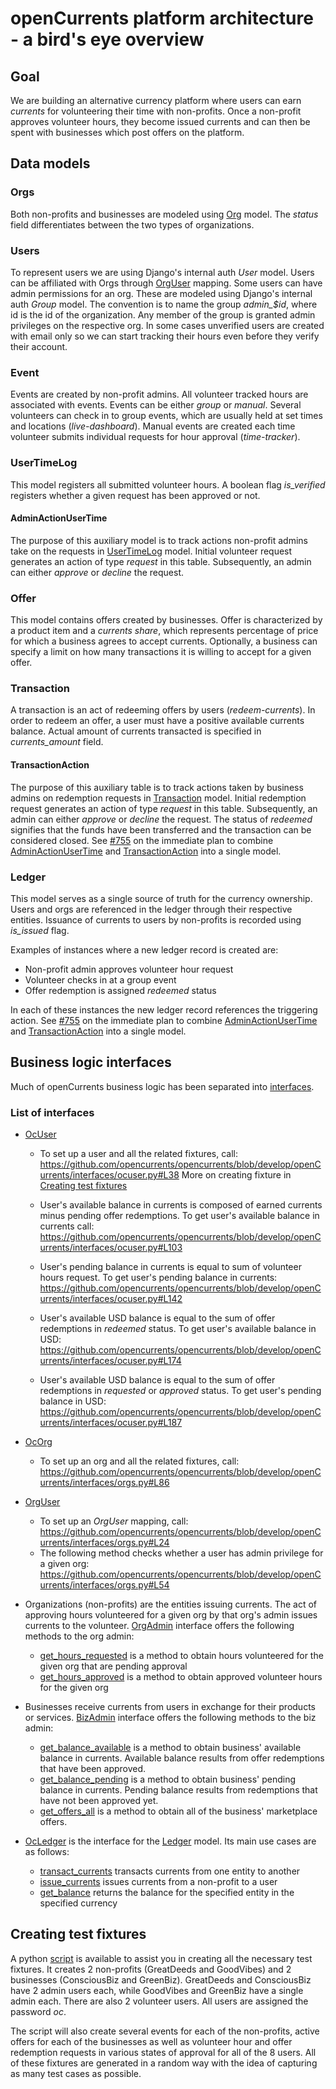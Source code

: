 # openCurrents platform architecture - a bird's eye overview

## Goal
We are building an alternative currency platform where users can earn *currents* for volunteering their time with non-profits. Once a non-profit approves volunteer hours, they become issued currents and can then be spent with businesses which post offers on the platform.

## Data models
### Orgs
Both non-profits and businesses are modeled using [Org](https://github.com/opencurrents/opencurrents/blob/develop/openCurrents/models.py#L17) model. The *status* field differentiates between the two types of organizations.

### Users
To represent users we are using Django's internal auth *User* model.
Users can be affiliated with Orgs through [OrgUser](https://github.com/opencurrents/opencurrents/blob/develop/openCurrents/models.py#L50) mapping.
Some users can have admin permissions for an org. These are modeled using Django's internal auth *Group* model. The convention is to name the group *admin_$id*, where id is the id of the organization. Any member of the group is granted admin privileges on the respective org.
In some cases unverified users are created with email only so we can start tracking their hours even before they verify their account.

### Event
Events are created by non-profit admins. All volunteer tracked hours are associated with events. Events can be either *group* or *manual*. Several volunteers can check in to group events, which are usually held at set times and locations (*live-dashboard*). Manual events are created each time volunteer submits individual requests for hour approval (*time-tracker*).

### UserTimeLog
This model registers all submitted volunteer hours. A boolean flag *is_verified* registers whether a given request has been approved or not.

#### AdminActionUserTime
The purpose of this auxiliary model is to track actions non-profit admins take on the requests in [UserTimeLog](#usertimelog) model. Initial volunteer request generates an action of type *request* in this table. Subsequently, an admin can either *approve* or *decline* the request.

### Offer
This model contains offers created by businesses. Offer is characterized by a product item and a *currents share*, which represents percentage of price for which a business agrees to accept currents. Optionally, a business can specify a limit on how many transactions it is willing to accept for a given offer.

### Transaction
A transaction is an act of redeeming offers by users (*redeem-currents*). In order to redeem an offer, a user must have a positive available currents balance. Actual amount of currents transacted is specified in *currents_amount* field.

#### TransactionAction
The purpose of this auxiliary table is to track actions taken by business admins on redemption requests in [Transaction](#transaction) model. Initial redemption request generates an action of type *request* in this table. Subsequently, an admin can either *approve* or *decline* the request. The status of *redeemed* signifies that the funds have been transferred and the transaction can be considered closed. See [#755](https://github.com/opencurrents/opencurrents/issues/755) on the immediate plan to combine [AdminActionUserTime](#adminactionusertime) and [TransactionAction](#transactionaction) into a single model.

### Ledger  
This model serves as a single source of truth for the currency ownership.
Users and orgs are referenced in the ledger through their respective entities. Issuance of currents to users by non-profits is recorded using *is_issued* flag.

Examples of instances where a new ledger record is created are:
* Non-profit admin approves volunteer hour request
* Volunteer checks in at a group event
* Offer redemption is assigned *redeemed* status

In each of these instances the new ledger record references the triggering action. See [#755](https://github.com/opencurrents/opencurrents/issues/755) on the immediate plan to combine [AdminActionUserTime](#adminactionusertime) and [TransactionAction](#transactionaction) into a single model.

## Business logic interfaces
Much of openCurrents business logic has been separated into [interfaces](https://github.com/opencurrents/opencurrents/tree/develop/openCurrents/interfaces).

### List of interfaces

* [OcUser](https://github.com/opencurrents/opencurrents/blob/develop/openCurrents/interfaces/ocuser.py)
  * To set up a user and all the related fixtures, call:
https://github.com/opencurrents/opencurrents/blob/develop/openCurrents/interfaces/ocuser.py#L38
More on creating fixture in [Creating test fixtures](#creating-test-fixtures)
  * User's available balance in currents is composed of earned currents minus pending offer redemptions. To get user's available balance in currents call:
https://github.com/opencurrents/opencurrents/blob/develop/openCurrents/interfaces/ocuser.py#L103

  * User's pending balance in currents is equal to sum of volunteer hours request. To get user's pending balance in currents:
https://github.com/opencurrents/opencurrents/blob/develop/openCurrents/interfaces/ocuser.py#L142

  * User's available USD balance is equal to the sum of offer redemptions in *redeemed* status. To get user's available balance in USD:
https://github.com/opencurrents/opencurrents/blob/develop/openCurrents/interfaces/ocuser.py#L174

  * User's available USD balance is equal to the sum of offer redemptions in *requested* or *approved* status. To get user's pending balance in USD:
https://github.com/opencurrents/opencurrents/blob/develop/openCurrents/interfaces/ocuser.py#L187

* [OcOrg](https://github.com/opencurrents/opencurrents/blob/develop/openCurrents/interfaces/orgs.py#L76)
  * To set up an org and all the related fixtures, call:
https://github.com/opencurrents/opencurrents/blob/develop/openCurrents/interfaces/orgs.py#L86

* [OrgUser](https://github.com/opencurrents/opencurrents/blob/develop/openCurrents/interfaces/orgs.py#L18)
  * To set up an *OrgUser* mapping, call:
https://github.com/opencurrents/opencurrents/blob/develop/openCurrents/interfaces/orgs.py#L24
  * The following method checks whether a user has admin privilege for a given org:
https://github.com/opencurrents/opencurrents/blob/develop/openCurrents/interfaces/orgs.py#L54

* Organizations (non-profits) are the entities issuing currents. The act of approving hours volunteered for a given org by that org's admin issues currents to the volunteer. [OrgAdmin](https://github.com/opencurrents/opencurrents/blob/develop/openCurrents/interfaces/orgadmin.py) interface offers the following methods to the org admin:
  * [get_hours_requested](https://github.com/opencurrents/opencurrents/blob/develop/openCurrents/interfaces/orgadmin.py#L31) is a method to obtain hours volunteered for the given org that are pending approval
  * [get_hours_approved](https://github.com/opencurrents/opencurrents/blob/develop/openCurrents/interfaces/orgadmin.py#L37) is a method to obtain approved volunteer hours for the given org

* Businesses receive currents from users in exchange for their products or services. [BizAdmin](https://github.com/opencurrents/opencurrents/blob/develop/openCurrents/interfaces/bizadmin.py) interface offers the following methods to the biz admin:
  * [get_balance_available](https://github.com/opencurrents/opencurrents/blob/develop/openCurrents/interfaces/bizadmin.py#L33) is a method to obtain business' available balance in currents. Available balance results from offer redemptions that have been approved.
  * [get_balance_pending](https://github.com/opencurrents/opencurrents/blob/develop/openCurrents/interfaces/bizadmin.py#L45) is a method to obtain business' pending balance in currents. Pending balance results from redemptions that have not been approved yet.
  * [get_offers_all](https://github.com/opencurrents/opencurrents/blob/develop/openCurrents/interfaces/bizadmin.py#L57) is a method to obtain all of the business' marketplace offers.

* [OcLedger](https://github.com/opencurrents/opencurrents/blob/develop/openCurrents/interfaces/ledger.py) is the interface for the [Ledger](#ledger) model. Its main use cases are as follows:
  * [transact_currents](https://github.com/opencurrents/opencurrents/blob/develop/openCurrents/interfaces/ledger.py#L43) transacts currents from one entity to another
  * [issue_currents](https://github.com/opencurrents/opencurrents/blob/develop/openCurrents/interfaces/ledger.py#L78) issues currents from a non-profit to a user
  * [get_balance](https://github.com/opencurrents/opencurrents/blob/develop/openCurrents/interfaces/ledger.py#L103) returns the balance for the specified entity in the specified currency


## Creating test fixtures
A python [script](https://github.com/opencurrents/opencurrents/blob/develop/openCurrents/scripts/setup_fixtures.py) is available to assist you in creating all the necessary test fixtures. It creates 2 non-profits (GreatDeeds and GoodVibes) and 2 businesses (ConsciousBiz and GreenBiz). GreatDeeds and ConsciousBiz have 2 admin users each, while GoodVibes and GreenBiz have a single admin each. There are also 2 volunteer users. All users are assigned the password *oc*.

The script will also create several events for each of the non-profits, active offers for each of the businesses as well as volunteer hour and offer redemption requests in various states of approval for all of the 8 users. All of these fixtures are generated in a random way with the idea of capturing as many test cases as possible.
